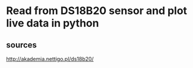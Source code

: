 # Read from DS18B20 sensor and plot live data in python

## sources

http://akademia.nettigo.pl/ds18b20/

